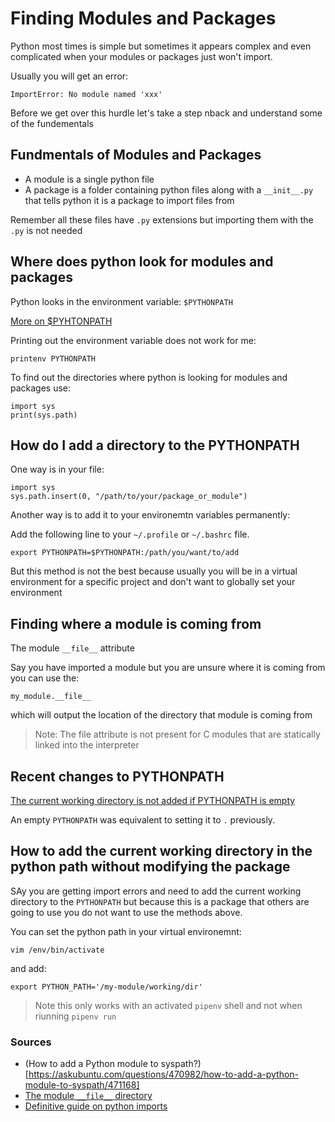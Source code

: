 # Finding Modules and Packages

Python most times is simple but sometimes it appears complex and even complicated when your modules or packages just won't import.

Usually you will get an error:

    ImportError: No module named 'xxx'

Before we get over this hurdle let's take a step nback and understand some of the fundementals

## Fundmentals of Modules and Packages

* A module is a single python file
* A package is a folder containing python files along with a `__init__.py` that tells python it is a package to import files from

Remember all these files have `.py` extensions but importing them with the `.py` is not needed

## Where does python look for modules and packages

Python looks in the environment variable: `$PYTHONPATH`

[More on $PYHTONPATH](https://docs.python.org/3/using/cmdline.html?highlight=pythonpath#envvar-PYTHONPATH)

Printing out the environment variable does not work for me:

    printenv PYTHONPATH

To find out the directories where python is looking for modules and packages use:

    import sys
    print(sys.path)


## How do I add a directory to the PYTHONPATH

One way is in your file:

    import sys
    sys.path.insert(0, "/path/to/your/package_or_module")

Another way is to add it to your environemtn variables permanently:

Add the following line to your `~/.profile` or `~/.bashrc` file.

    export PYTHONPATH=$PYTHONPATH:/path/you/want/to/add

But this method is not the best because usually you will be in a virtual environment for a specific project and don't want to globally set your environment

## Finding where a module is coming from

The module `__file__` attribute

Say you have imported a module but you are unsure where it is coming from you can use the:

    my_module.__file__

which will output the location of the directory that module is coming from

> Note: The file attribute is not present for C modules that are statically linked into the interpreter

## Recent changes to PYTHONPATH

[The current working directory is not added if PYTHONPATH is empty](https://docs.python.org/3/whatsnew/3.4.html#changes-in-python-command-behavior)

An empty `PYTHONPATH`  was equivalent to setting it to `.` previously.

## How to add the current working directory in the python path without modifying the package

SAy you are getting import errors and need to add the current working directory to the `PYTHONPATH` but because this is a package that others are going to use you do not want to use the methods above.

You can set the python path in your virtual environemnt:

`vim /env/bin/activate`

and add:

    export PYTHON_PATH='/my-module/working/dir'

> Note this only works with an activated `pipenv` shell and not when riunning `pipenv run`

### Sources

* (How to add a Python module to syspath?)[https://askubuntu.com/questions/470982/how-to-add-a-python-module-to-syspath/471168]
* [The module `__file__` directory](https://leemendelowitz.github.io/blog/how-does-python-find-packages.html)
* [Definitive guide on python imports](https://chrisyeh96.github.io/2017/08/08/definitive-guide-python-imports.html)
